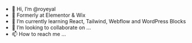 - 👋 Hi, I’m @royeyal
- 👀 Formerly at Elementor & Wix
- 🌱 I’m currently learning React, Tailwind, Webflow and WordPress Blocks
- 💞️ I’m looking to collaborate on ...
- 📫 How to reach me ...

<!---
royeyal/royeyal is a ✨ special ✨ repository because its `README.md` (this file) appears on your GitHub profile.
You can click the Preview link to take a look at your changes.
--->
